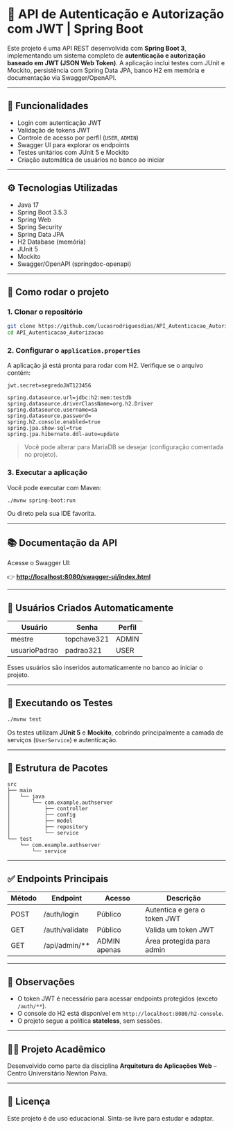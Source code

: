  # 🔐 API de Autenticação e Autorização com JWT | Spring Boot

Este projeto é uma API REST desenvolvida com **Spring Boot 3**, implementando um sistema completo de **autenticação e autorização baseado em JWT (JSON Web Token)**. A aplicação inclui testes com JUnit e Mockito, persistência com Spring Data JPA, banco H2 em memória e documentação via Swagger/OpenAPI.

---

## 📌 Funcionalidades

- Login com autenticação JWT
- Validação de tokens JWT
- Controle de acesso por perfil (`USER`, `ADMIN`)
- Swagger UI para explorar os endpoints
- Testes unitários com JUnit 5 e Mockito
- Criação automática de usuários no banco ao iniciar

---

## ⚙️ Tecnologias Utilizadas

- Java 17
- Spring Boot 3.5.3
- Spring Web
- Spring Security
- Spring Data JPA
- H2 Database (memória)
- JUnit 5
- Mockito
- Swagger/OpenAPI (springdoc-openapi)

---

## 🏁 Como rodar o projeto

### 1. Clonar o repositório

```bash
git clone https://github.com/lucasrodriguesdias/API_Autenticacao_Autorizacao.git
cd API_Autenticacao_Autorizacao
```

### 2. Configurar o `application.properties`

A aplicação já está pronta para rodar com H2. Verifique se o arquivo contém:

```properties
jwt.secret=segredoJWT123456

spring.datasource.url=jdbc:h2:mem:testdb
spring.datasource.driverClassName=org.h2.Driver
spring.datasource.username=sa
spring.datasource.password=
spring.h2.console.enabled=true
spring.jpa.show-sql=true
spring.jpa.hibernate.ddl-auto=update
```

> Você pode alterar para MariaDB se desejar (configuração comentada no projeto).

### 3. Executar a aplicação

Você pode executar com Maven:

```bash
./mvnw spring-boot:run
```

Ou direto pela sua IDE favorita.

---

## 📚 Documentação da API

Acesse o Swagger UI:

👉 **[http://localhost:8080/swagger-ui/index.html](http://localhost:8080/swagger-ui/index.html)**

---

## 👤 Usuários Criados Automaticamente

| Usuário         | Senha        | Perfil |
|----------------|--------------|--------|
| mestre          | topchave321  | ADMIN  |
| usuarioPadrao   | padrao321    | USER   |

Esses usuários são inseridos automaticamente no banco ao iniciar o projeto.

---

## 🧪 Executando os Testes

```bash
./mvnw test
```

Os testes utilizam **JUnit 5** e **Mockito**, cobrindo principalmente a camada de serviços (`UserService`) e autenticação.

---

## 📁 Estrutura de Pacotes

```
src
├── main
│   └── java
│       └── com.example.authserver
│           ├── controller
│           ├── config
│           ├── model
│           ├── repository
│           └── service
└── test
    └── com.example.authserver
        └── service
```

---

## ✅ Endpoints Principais

| Método | Endpoint            | Acesso         | Descrição                        |
|--------|---------------------|----------------|----------------------------------|
| POST   | /auth/login         | Público        | Autentica e gera o token JWT     |
| GET    | /auth/validate      | Público        | Valida um token JWT              |
| GET    | /api/admin/**       | ADMIN apenas   | Área protegida para admin        |

---

## 🧠 Observações

- O token JWT é necessário para acessar endpoints protegidos (exceto `/auth/**`).
- O console do H2 está disponível em `http://localhost:8080/h2-console`.
- O projeto segue a política **stateless**, sem sessões.

---

## 👨‍🎓 Projeto Acadêmico

Desenvolvido como parte da disciplina **Arquitetura de Aplicações Web** – Centro Universitário Newton Paiva.

---

## 📄 Licença

Este projeto é de uso educacional. Sinta-se livre para estudar e adaptar.
